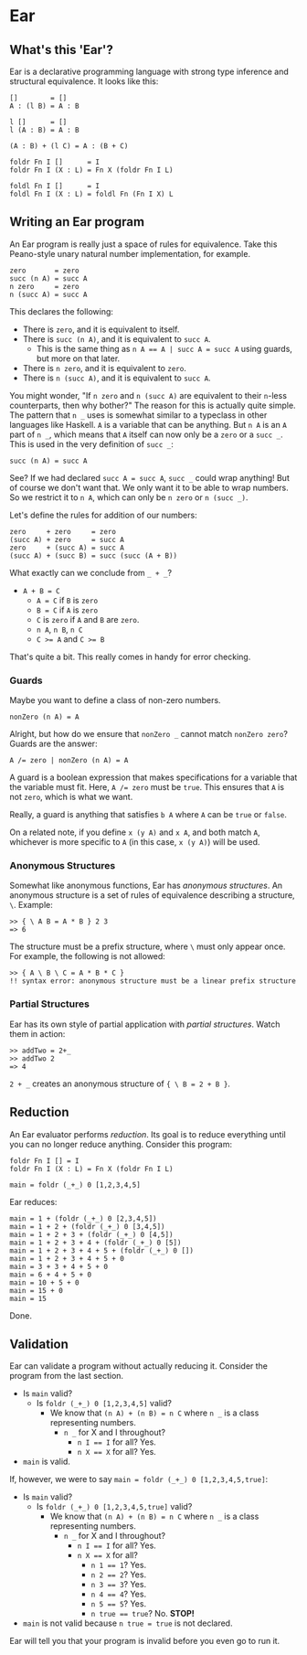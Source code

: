 # Ear

## What's this 'Ear'?

Ear is a declarative programming language with strong type inference and structural equivalence. It looks like this:

    []        = []
    A : (l B) = A : B

    l []      = []
    l (A : B) = A : B

    (A : B) + (l C) = A : (B + C)

    foldr Fn I []      = I
    foldr Fn I (X : L) = Fn X (foldr Fn I L)

    foldl Fn I []      = I
    foldl Fn I (X : L) = foldl Fn (Fn I X) L

## Writing an Ear program

An Ear program is really just a space of rules for equivalence.
Take this Peano-style unary natural number implementation, for example.

    zero       = zero
    succ (n A) = succ A
    n zero     = zero
    n (succ A) = succ A

This declares the following:

- There is `zero`, and it is equivalent to itself.
- There is `succ (n A)`, and it is equivalent to `succ A`.
  - This is the same thing as `n A == A | succ A = succ A` using guards, but more on that later.
- There is `n zero`, and it is equivalent to `zero`.
- There is `n (succ A)`, and it is equivalent to `succ A`.

You might wonder, "If `n zero` and `n (succ A)` are equivalent to their `n`-less counterparts, then why bother?"
The reason for this is actually quite simple. The pattern that `n _` uses is somewhat similar to a typeclass
in other languages like Haskell. `A` is a variable that can be anything. But `n A` is an `A` part of `n _`,
which means that `A` itself can now only be a `zero` or a `succ _`. This is used in the very definition of `succ _`:

    succ (n A) = succ A

See? If we had declared `succ A = succ A`, `succ _` could wrap anything! But of course we don't want that.
We only want it to be able to wrap numbers. So we restrict it to `n A`, which can only be `n zero` or `n (succ _)`.

Let's define the rules for addition of our numbers:

    zero     + zero     = zero
    (succ A) + zero     = succ A
    zero     + (succ A) = succ A
    (succ A) + (succ B) = succ (succ (A + B))

What exactly can we conclude from `_ + _`?

- `A + B = C`
  - `A = C` if `B` is `zero`
  - `B = C` if `A` is `zero`
  - `C` is `zero` if `A` and `B` are `zero`.
  - `n A`, `n B`, `n C`
  - `C >= A` and `C >= B`

That's quite a bit. This really comes in handy for error checking.

### Guards

Maybe you want to define a class of non-zero numbers.

    nonZero (n A) = A

Alright, but how do we ensure that `nonZero _` cannot match `nonZero zero`? Guards are the answer:

    A /= zero | nonZero (n A) = A

A guard is a boolean expression that makes specifications for a variable that the variable must fit.
Here, `A /= zero` must be `true`. This ensures that `A` is not `zero`, which is what we want.

Really, a guard is anything that satisfies `b A` where `A` can be `true` or `false`.

On a related note, if you define `x (y A)` and `x A`, and both match `A`,
whichever is more specific to `A` (in this case, `x (y A)`) will be used.

### Anonymous Structures

Somewhat like anonymous functions, Ear has *anonymous structures*. An anonymous structure is a set
of rules of equivalence describing a structure, `\`. Example:

    >> { \ A B = A * B } 2 3
    => 6

The structure must be a prefix structure, where `\` must only appear once.
For example, the following is not allowed:

    >> { A \ B \ C = A * B * C }
    !! syntax error: anonymous structure must be a linear prefix structure

### Partial Structures

Ear has its own style of partial application with *partial structures*. Watch them in action:

    >> addTwo = 2+_
    >> addTwo 2
    => 4

`2 + _` creates an anonymous structure of `{ \ B = 2 + B }`.

## Reduction

An Ear evaluator performs *reduction*. Its goal is to reduce everything
until you can no longer reduce anything. Consider this program:

    foldr Fn I [] = I
    foldr Fn I (X : L) = Fn X (foldr Fn I L)

    main = foldr (_+_) 0 [1,2,3,4,5]

Ear reduces:

    main = 1 + (foldr (_+_) 0 [2,3,4,5])
    main = 1 + 2 + (foldr (_+_) 0 [3,4,5])
    main = 1 + 2 + 3 + (foldr (_+_) 0 [4,5])
    main = 1 + 2 + 3 + 4 + (foldr (_+_) 0 [5])
    main = 1 + 2 + 3 + 4 + 5 + (foldr (_+_) 0 [])
    main = 1 + 2 + 3 + 4 + 5 + 0
    main = 3 + 3 + 4 + 5 + 0
    main = 6 + 4 + 5 + 0
    main = 10 + 5 + 0
    main = 15 + 0
    main = 15

Done.

## Validation

Ear can validate a program without actually reducing it. Consider the program from the last section.

- Is `main` valid?
  - Is `foldr (_+_) 0 [1,2,3,4,5]` valid?
    - We know that `(n A) + (n B) = n C` where `n _` is a class representing numbers.
      - `n _` for X and I throughout?
        - `n I == I` for all? Yes.
        - `n X == X` for all? Yes.
- `main` is valid.

If, however, we were to say `main = foldr (_+_) 0 [1,2,3,4,5,true]`:

- Is `main` valid?
  - Is `foldr (_+_) 0 [1,2,3,4,5,true]` valid?
    - We know that `(n A) + (n B) = n C` where `n _` is a class representing numbers.
      - `n _` for X and I throughout?
        - `n I == I` for all? Yes.
        - `n X == X` for all?
          - `n 1 == 1`? Yes.
          - `n 2 == 2`? Yes.
          - `n 3 == 3`? Yes.
          - `n 4 == 4`? Yes.
          - `n 5 == 5`? Yes.
          - `n true == true`? No. **STOP!**
- `main` is not valid because `n true = true` is not declared.

Ear will tell you that your program is invalid before you even go to run it.
